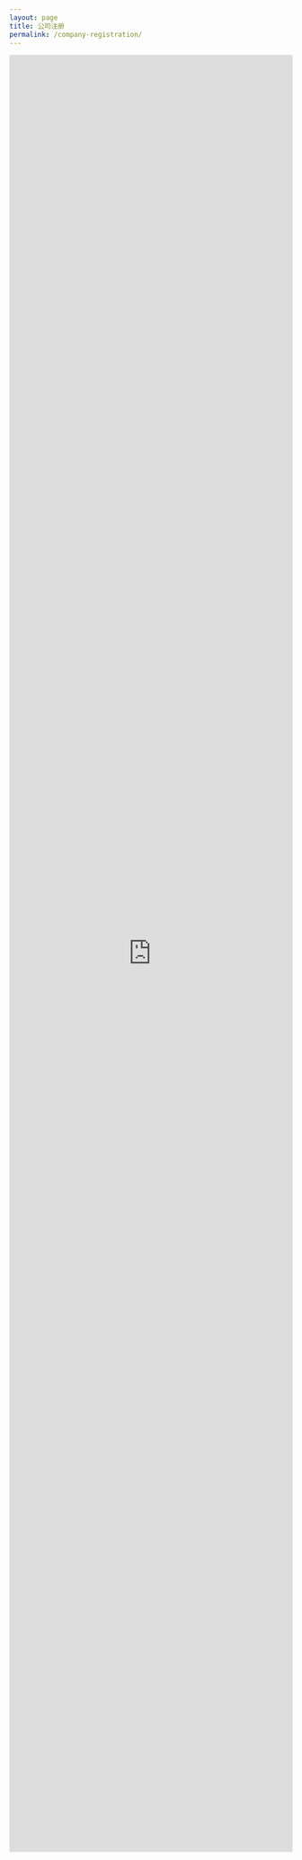 ```yaml
---
layout: page
title: 公司注册
permalink: /company-registration/
---
```


<iframe width="640px" height="480px" src="https://forms.cloud.microsoft.com/r/Uj9ajaXPFc?embed=true" frameborder="0" marginwidth="0" marginheight="0" style="width: 100%; height: 80vh; border: none; max-width: 800px; display: block; margin-left: auto; margin-right: auto;" allowfullscreen webkitallowfullscreen mozallowfullscreen msallowfullscreen> </iframe>
